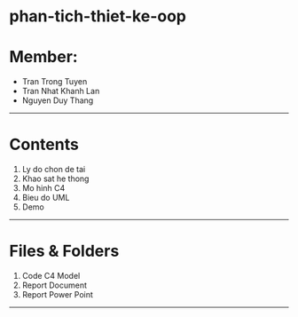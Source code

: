 # phan-tich-thiet-ke-oop
# Member:
- Tran Trong Tuyen
- Tran Nhat Khanh Lan
- Nguyen Duy Thang

---

# Contents

1. Ly do chon de tai
2. Khao sat he thong 
3. Mo hinh C4
4. Bieu do UML
5. Demo

---

# Files & Folders

1. Code C4 Model
2. Report Document
3. Report Power Point

---
